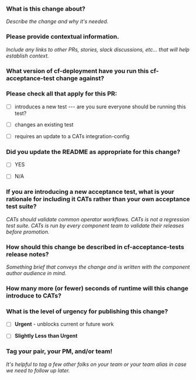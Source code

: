 ### What is this change about?

_Describe the change and why it's needed._



### Please provide contextual information.

_Include any links to other PRs, stories, slack discussions, etc... that will help establish context._



### What version of cf-deployment have you run this cf-acceptance-test change against?



### Please check all that apply for this PR:
- [ ] introduces a new test --- are you sure everyone should be running this test?
- [ ] changes an existing test
- [ ] requires an update to a CATs integration-config



### Did you update the README as appropriate for this change?
- [ ] YES
- [ ] N/A



### If you are introducing a new acceptance test, what is your rationale for including it CATs rather than your own acceptance test suite?

_CATs should validate common operator workflows._
_CATs is not a regression test suite._
_CATs is run by every component team to validate their releases before promotion._



### How should this change be described in cf-acceptance-tests release notes?

_Something brief that conveys the change and is written with the component author audience in mind._



### How many more (or fewer) seconds of runtime will this change introduce to CATs?



### What is the level of urgency for publishing this change?

- [ ] **Urgent** - unblocks current or future work
- [ ] **Slightly Less than Urgent**



### Tag your pair, your PM, and/or team!
_It's helpful to tag a few other folks on your team or your team alias in case we need to follow up later._
